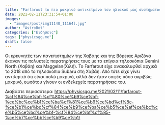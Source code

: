 ```yaml
---
title: "Farfarout το πιο μακρινό αντικείμενο του ηλιακού μας συστήματος"
date: 2021-02-11T23:31:54+01:00
images:
  - "images/post/img11148_11164l.jpg"
author: "AstroBot"
categories: ["Ειδήσεις"]
tags: ["physicsgg.me"]
draft: false
---
```


Οι ερευνητές των πανεπιστημίων της Χαβάης και της Βόρειας Αριζόνα έκαναν τις πολυετείς παρατηρήσεις τους με τα επίγεια τηλεσκόπια Gemini North (Χαβάη) και Maggelan(Χιλή). Το Farfarout είχε ανακαλυφθεί αρχικά το 2018 από το τηλεσκόπιο Subaru στη Χαβάη. Από τότε είχε γίνει αντιληπτό ότι είναι πολύ μακρινό, αλλά δεν ήταν σαφές πόσο ακριβώς μακρινό, εωσότου γίνουν οι ενδελεχείς παρατηρήσεις του.

Διαβάστε περισσότερα: https://physicsgg.me/2021/02/11/farfarout-%cf%84%ce%bf-%cf%80%ce%b9%ce%bf-%ce%bc%ce%b1%ce%ba%cf%81%ce%b9%ce%bd%cf%8c-%ce%b1%ce%bd%cf%84%ce%b9%ce%ba%ce%b5%ce%af%ce%bc%ce%b5%ce%bd%ce%bf-%cf%84%ce%bf%cf%85-%ce%b7%ce%bb%ce%b9%ce%b1/

